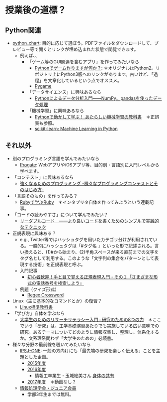 # 授業後の道標？
## Python関連
- [python_chart](https://github.com/naltoma/python_chart): 目的に応じて選ぼう。PDFファイルをダウンロードして、プレビュー等で開くとリンクが埋め込まれた状態で閲覧できます。
  - 例えば、、
    - 「ゲーム等のGUI関連を含むアプリ」を作ってみたいなら
      - [Pythonでゲーム作りますが何か？](http://aidiary.hatenablog.com/entry/20080507/1269694935): ＊オリジナルはPython2。リポジトリ上にPython3版へのリンクがあります。古いけど、「過程」を文章化しているという点でオススメ。
      - [Pygame](http://www.pygame.org/news.html)
    - 「データサイエンス」に興味あるなら
      - [Pythonによるデータ分析入門――NumPy、pandasを使ったデータ処理](https://www.oreilly.co.jp/books/9784873116556/)
    - 「機械学習」に興味あるなら
      - [Pythonで動かして学ぶ！ あたらしい機械学習の教科書](https://www.shoeisha.co.jp/book/detail/9784798144986)　＊正誤表も参照。
      - [scikit-learn: Machine Learning in Python](http://scikit-learn.org/stable/)

## それ以外
- 別のプログラミング言語を学んでみたいなら
  - [Progate](https://prog-8.com/): WebアプリやiOSアプリ等、目的別・言語別に入門レベルから学べます。
- 「コンテスト」に興味あるなら
  - [強くなるためのプログラミング -様々なプログラミングコンテストとそのはじめ方-](http://cocodrips.hateblo.jp/entry/2015/10/11/114212)
- 「言語そのもの」を作ってみる？
  - [Rubyで学ぶRuby](http://ascii.jp/elem/000/001/230/1230449/)　＊インタプリタ自体を作ってみようという連載記事。
- 「コードの読みやすさ」について学んでみたい？
  - [リーダブルコード　――より良いコードを書くためのシンプルで実践的なテクニック](https://www.oreilly.co.jp/books/9784873115658/)
- 正規表現に興味ある？
  - e.g., Twitter等ではハッシュタグを用いたカテゴリ分けが利用されている。一般的にハッシュタグは「#タグ名 」といった形で記述される。言い換えると、(1)#から始まり、(2)半角スペースが来る直前までの文字をタグ名として利用する。このような「文字列の集合をパターンとして表現する技術」を正規表現と呼ぶ。
  - 入門記事
    - [初心者歓迎！手と目で覚える正規表現入門・その１「さまざまな形式の電話番号を検索しよう」](http://qiita.com/jnchito/items/893c887fbf19e17d3ff9)
  - 例題（クイズ形式）
    - [Regex Cross­word](https://regexcrossword.com/)
- Linux（主に基本的なコマンドとか）の復習？
  - [Linux標準教科書](http://www.lpi.or.jp/linuxtext/text.shtml)
- 「学び方」自体を学ぶなら
  - [大学生のためのリサーチリテラシー入門 : 研究のための8つの力](https://www.amazon.co.jp/大学生のためのリサーチリテラシー入門-研究のための８つの力-山田-剛史/dp/4623060454)　＊ここでいう「研究」は、工学基礎演習あたりでも実施している広い意味での研究。あるテーマについてどのように情報収集し、整理し、体系化するか。文系理系問わず「大学生のための」必読書。
- 様々な分野の最前線を覗いてみたいなら
  - [IPSJ-ONE](http://ipsj-one.org): 一般の方向けにも「最先端の研究を楽しく伝える」ことを主題とした企画。
    - [2015年度](http://ipsj-one.org/2015/)
    - [2016年度](http://ipsj-one.org/2016/)
      - 情報工卒業生・玉城絵美さん [身体の共有](http://ipsj-one.org/2016/videos/5_tamaki_fs.mp4)
    - [2017年度](http://ipsj-one.org/2017/)　＊動画なし？
  - [情報処理学会・ジュニア会員](https://www.ipsj.or.jp/nyukai_kojin.html)
    - 学部3年生までは無料。
